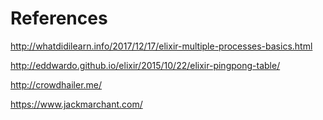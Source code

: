 # References

http://whatdidilearn.info/2017/12/17/elixir-multiple-processes-basics.html

http://eddwardo.github.io/elixir/2015/10/22/elixir-pingpong-table/

http://crowdhailer.me/

https://www.jackmarchant.com/
